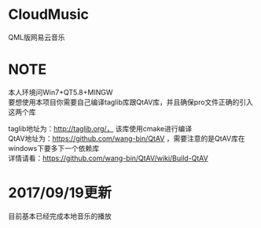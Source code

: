 # CloudMusic
QML版网易云音乐

# NOTE #
本人环境问Win7+QT5.8+MINGW<br />
要想使用本项目你需要自己编译taglib库跟QtAV库，并且确保pro文件正确的引入这两个库<br />

taglib地址为：http://taglib.org/， 该库使用cmake进行编译<br />
QtAV地址为：https://github.com/wang-bin/QtAV ，需要注意的是QtAV库在windows下要多下一个依赖库<br />
详情请看：https://github.com/wang-bin/QtAV/wiki/Build-QtAV

# 2017/09/19更新 #
目前基本已经完成本地音乐的播放
